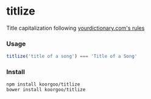 titlize
=======

Title capitalization following [yourdictionary.com's rules](http://bit.ly/capitalization-rules)


### Usage

```js
titlize('title of a song') === 'Title of a Song'
```


### Install

```shell
npm install koorgoo/titlize
bower install koorgoo/titlize
```
